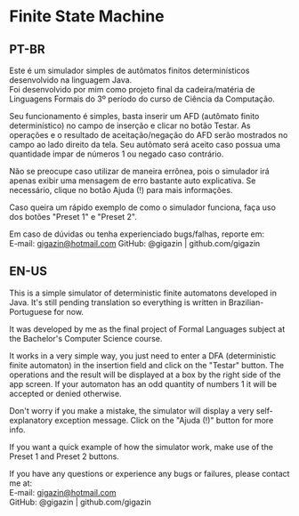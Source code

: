 # Finite State Machine

## PT-BR

Este é um simulador simples de autômatos finitos determinísticos desenvolvido na linguagem Java.  
Foi desenvolvido por mim como projeto final da cadeira/matéria de Linguagens Formais do 3º período do curso de Ciência da Computação.

Seu funcionamento é simples, basta inserir um AFD (autômato finito determinístico) no campo de inserção e clicar no botão Testar. As operações e o resultado de aceitação/negação do AFD serão mostrados no campo ao lado direito da tela. Seu autômato será aceito caso possua uma quantidade impar de números 1 ou negado caso contrário.

Não se preocupe caso utilizar de maneira errônea, pois o simulador irá apenas exibir uma mensagem de erro bastante auto explicativa. Se necessário, clique no botão Ajuda (!) para mais informações.  

Caso queira um rápido exemplo de como o simulador funciona, faça uso dos botões "Preset 1" e "Preset 2".

Em caso de dúvidas ou tenha experienciado bugs/falhas, reporte em:  
E-mail: gigazin@hotmail.com
GitHub: @gigazin | github.com/gigazin

## EN-US

This is a simple simulator of deterministic finite automatons developed in Java. It's still pending translation so everything is written in Brazilian-Portuguese for now.  

It was developed by me as the final project of Formal Languages subject at the Bachelor's Computer Science course.  

It works in a very simple way, you just need to enter a DFA (deterministic finite automaton) in the insertion field and click on the "Testar" button. The operations and the result will be displayed at a box by the right side of the app screen. If your automaton has an odd quantity of numbers 1 it will be accepted or denied otherwise.  

Don't worry if you make a mistake, the simulator will display a very self-explanatory exception message. Click on the "Ajuda (!)" button for more info.  

If you want a quick example of how the simulator work, make use of the Preset 1 and Preset 2 buttons.

If you have any questions or experience any bugs or failures, please contact me at:  
E-mail: gigazin@hotmail.com  
GitHub: @gigazin | github.com/gigazin
